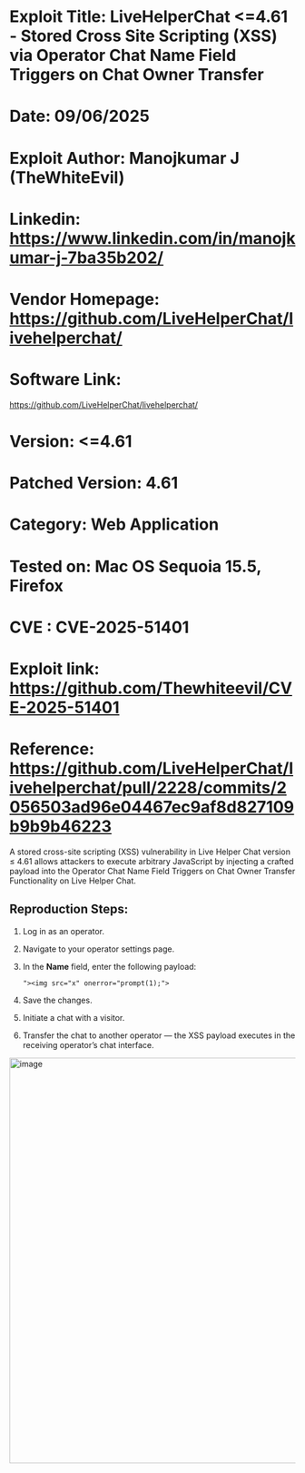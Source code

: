 # Exploit Title: LiveHelperChat <=4.61 - Stored Cross Site Scripting (XSS) via Operator Chat Name Field Triggers on Chat Owner Transfer
# Date: 09/06/2025
# Exploit Author: Manojkumar J (TheWhiteEvil)
# Linkedin: https://www.linkedin.com/in/manojkumar-j-7ba35b202/
# Vendor Homepage: https://github.com/LiveHelperChat/livehelperchat/
# Software Link:
https://github.com/LiveHelperChat/livehelperchat/
# Version: <=4.61
# Patched Version: 4.61
# Category: Web Application
# Tested on: Mac OS Sequoia 15.5, Firefox
# CVE : CVE-2025-51401
# Exploit link: https://github.com/Thewhiteevil/CVE-2025-51401
# Reference: https://github.com/LiveHelperChat/livehelperchat/pull/2228/commits/2056503ad96e04467ec9af8d827109b9b9b46223

A stored cross-site scripting (XSS) vulnerability in Live Helper Chat version ≤ 4.61 allows attackers to execute arbitrary JavaScript by injecting a crafted payload into the Operator Chat Name Field Triggers on Chat Owner Transfer Functionality on Live Helper Chat.

## Reproduction Steps:
1. Log in as an operator.
2. Navigate to your operator settings page.
3. In the **Name** field, enter the following payload:

   ``` "><img src="x" onerror="prompt(1);">  ```

4. Save the changes.
5. Initiate a chat with a visitor.
6. Transfer the chat to another operator — the XSS payload executes in the receiving operator’s chat interface.

<img width="1361" height="713" alt="image" src="https://github.com/user-attachments/assets/2c78b7cd-5f32-44ea-90ce-e5a1000ff057" />
